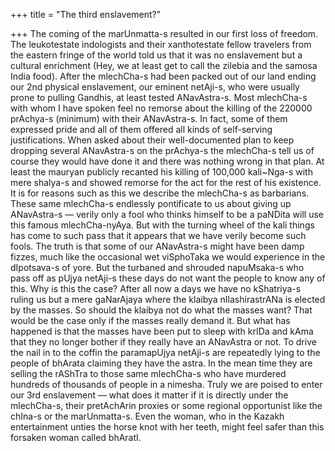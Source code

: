 +++
title = "The third enslavement?"

+++
The coming of the marUnmatta-s resulted in our first loss of freedom.
The leukotestate indologists and their xanthotestate fellow travelers
from the eastern fringe of the world told us that it was no enslavement
but a cultural enrichment (Hey, we at least get to call the zilebia and
the samosa India food). After the mlechCha-s had been packed out of our
land ending our 2nd physical enslavement, our eminent netAji-s, who were
usually prone to pulling Gandhis, at least tested ANavAstra-s. Most
mlechCha-s with whom I have spoken feel no remorse about the killing of
the 220000 prAchya-s (minimum) with their ANavAstra-s. In fact, some of
them expressed pride and all of them offered all kinds of self-serving
justifications. When asked about their well-documented plan to keep
dropping several ANavAstra-s on the prAchya-s the mlechCha-s tell us of
course they would have done it and there was nothing wrong in that plan.
At least the mauryan publicly recanted his killing of 100,000
kali\~Nga-s with mere shalya-s and showed remorse for the act for the
rest of his existence. It is for reasons such as this we describe the
mlechCha-s as barbarians. These same mlechCha-s endlessly pontificate to
us about giving up ANavAstra-s — verily only a fool who thinks himself
to be a paNDita will use this famous mlechCha-nyAya. But with the
turning wheel of the kali things has come to such pass that it appears
that we have verily become such fools. The truth is that some of our
ANavAstra-s might have been damp fizzes, much like the occasional wet
viSphoTaka we would experience in the dIpotsava-s of yore. But the
turbaned and shrouded napuMsaka-s who pass off as pUjya netAji-s these
days do not want the people to know any of this. Why is this the case?
After all now a days we have no kShatriya-s ruling us but a mere
gaNarAjaya where the klaibya nIlashirastrANa is elected by the masses.
So should the klaibya not do what the masses want? That would be the
case only if the masses really demand it. But what has happened is that
the masses have been put to sleep with krIDa and kAma that they no
longer bother if they really have an ANavAstra or not. To drive the nail
in to the coffin the paramapUjya netAji-s are repeatedly lying to the
people of bhArata claiming they have the astra. In the mean time they
are selling the rAShTra to those same mlechCha-s who have murdered
hundreds of thousands of people in a nimesha. Truly we are poised to
enter our 3rd enslavement — what does it matter if it is directly under
the mlechCha-s, their pretAchArin proxies or some regional opportunist
like the chIna-s or the marUnmatta-s. Even the woman, who in the Kazakh
entertainment unties the horse knot with her teeth, might feel safer
than this forsaken woman called bhAratI.
